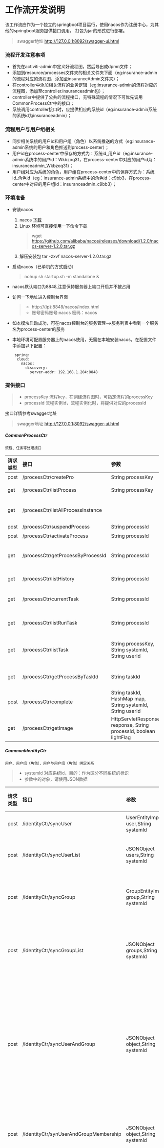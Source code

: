 # 工作流开发说明
   该工作流应作为一个独立的springboot项目运行，使用nacos作为注册中心，为其他的springboot服务提供接口调用。
   打包为jar的形式进行部署。
   > swagger地址 http://127.0.0.1:8092/swagger-ui.html

### 流程开发注意事项
* 首先在activiti-admin中定义好流程图，然后导出成dpmn文件；
* 添加到resource/processes文件夹的相关文件夹下面（eg:insurance-admin的流程对应的流程图，添加至insuranceAdmin文件夹）；
* 在controller中添加相关流程的业务逻辑（eg:insurance-admin的流程对应的流程图，添加至controller.insuranceadmin包）；
* controller中提供了公共的流程接口，无特殊流程的情况下可优先调用CommonProcessCtr中的接口；
* 系统调用controller接口时，应提供相应的系统id（eg:insurance-admin系统的系统id为insuranceadmin）；

### 流程用户与用户组相关
* 同步相关系统的用户id和用户组（角色）以系统推送的方式（eg:insurance-admin系统的用户和角色推送到process-center）；
* 用户id在process-center中保存的方式为：系统id_用户id（eg:insurance-admin系统中的用户id：Wkbzoq31，在process-center中对应的用户id为：insuranceadmin_Wkbzoq31）；
* 用户组对应为系统的角色，用户组在process-center中的保存方式为：系统id_角色id（eg：insurance-admin系统中的角色id：c9bb3，在process-center中对应的用户组id：insuranceadmin_c9bb3）；

### 环境准备
  * 安装nacos
    1. nacos [下载](https://github.com/alibaba/nacos/releases/download/1.2.0/nacos-server-1.2.0.tar.gz)
    2. Linux 环境可直接使用一下命令下载 
        > wget https://github.com/alibaba/nacos/releases/download/1.2.0/nacos-server-1.2.0.tar.gz 
    3. 解压安装包  tar  -zxvf nacos-server-1.2.0.tar.gz
  * 启动nacos（已单机的方式启动） 
       >  nohup sh startup.sh -m standalone &
  * nacos默认端口为8848,注意保持服务器上端口开启并不被占用
  * 访问一下地址进入控制台界面
       > * http://{ip}:8848/nacos/index.html 
       > * 账号密码账号:nacos 密码：nacos
  * 如本模块启动成功，可在nacos控制台的服务管理-->服务列表中看到一个服务名为process-center的服务
  * 本地环境可配置服务器上的nacos使用，无需在本地安装nacos，在配置文件中添加以下配置：
    
         spring:
          cloud:
            nacos:
              discovery:
                server-addr: 192.168.1.204:8848
  
### 提供接口
   > * processKey 流程key，在创建流程图时，可指定流程的processKey
   > * processId 流程实例id，流程实例化时，将提供对应的processId
   
   接口详情参考swagger地址
   > swagger地址 http://127.0.0.1:8092/swagger-ui.html
##### CommonProcessCtr
    流程、任务等处理接口
 | 请求类型 | 接口 | 参数 | 返回值| 描述 |
 | :--- | :---- | :---- | :----: | :----: |
 | post |/processCtr/createPro | String processKey | 流程实例id String | 创建流程 |
 | get |/processCtr/listProcess | String processKey | 流程实例列表 List<ExecutionEntityImpl> | 查找流程实例列表 |
 | get |/processCtr/listAllProcessInstance |  | 流程实例列表 List<ExecutionEntityImpl> | 获取所有正在运行的流程实例 |
 | post |/processCtr/suspendProcess | String processId |  | 挂起流程 |
 | post |/processCtr/activateProcess | String processId |  | 启动流程 |
 | get |/processCtr/getProcessByProcessId | String processId | 流程实例 ExecutionEntityImpl  | 通过processId获取流程实例 |
 | get |/processCtr/listHistory | String processId | 流程历史记录 List<HistoricActivityInstance> | 获取流程的历史记录 | 
 | get |/processCtr/currentTask | String processId | 任务 TaskEntityImlp | 流程实例所在节点--返回单个节点 |
 | get |/processCtr/listRunTask | String processId | 任务列表 List<TaskEntityImlp> | 流程实例所在节点--返回个多节点 |
 | get |/processCtr/listTask | String processKey, String systemId, String userId | 任务列表 List<TaskEntityImlp> | 获取当前用户在processkey流程中任务 |
 | get |/processCtr/getProcessByTaskId | String taskId | 流程实例 ExecutionEntityImpl | 通过任务id获取流程实例 |
 | post |/processCtr/complete | String taskId, HashMap map, String systemId, String userId | 下一个任务Id String | 完成一个任务 |
 | get |/processCtr/getImage | HttpServletResponse response, String processId, boolean lightFlag |  | 获取流程图 |

##### CommonIdentityCtr
    用户、用户组（角色）、用户与用户组（角色）绑定关系
   > * systemId 对应系统id，目的：作为区分不同系统的标识
   > * 参数中的对象，请使用JSON数据 
   
| 请求类型 | 接口 | 参数 | 返回值| 描述 |
| :--- | :---- | :---- | :----: | :----: |
| post |/identityCtr/syncUser | UserEntityImpl user,String systemId |  | 同步用户信息 |
| post |/identityCtr/syncUserList | JSONObject users,String systemId |  | 同步用户信息（列表） |
| post |/identityCtr/syncGroup | GroupEntityImpl group,String systemId |  | 同步用户组（角色）信息 |
| post |/identityCtr/syncGroupList | JSONObject groups,String systemId |  | 同步用户组（角色）信息(列表) |
| post |/identityCtr/syncUserAndGroup | JSONObject object,String systemId |  | 同步用户、用户组（角色）信息，默认当前用户与用户组（角色）关联 |
| post |/identityCtr/synUserAndGroupMembership | JSONObject object,String systemId |  | 同步用户与用户组（角色）关系 |
| post |/identityCtr/synUsersAndGroups | JSONObject object,String systemId |  | 同步用户、用户组（角色）关系和用户与用户组（角色）关系 |

